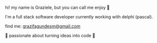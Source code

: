 hi! my name is Graziele, but you can call me enjoy 🤠

I'm a full stack software developer currently working with delphi (pascal).

find me: grazifagundesm@gmail.com

🌈 passionate about turning ideas into code 🌈

<!---
enj0yy/enj0yy is a ✨ special ✨ repository because its `README.md` (this file) appears on your GitHub profile.
You can click the Preview link to take a look at your changes.
--->
